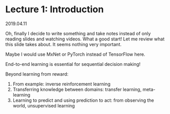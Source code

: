 # Lecture 1: Introduction

2019.04.11

Oh, finally I decide to write something and take notes instead of only reading slides and watching videos.
What a good start! Let me review what this slide takes about. It seems nothing very important.

Maybe I would use MxNet or PyTorch instead of TensorFlow here.

End-to-end learning is essential for sequential decision making!

Beyond learning from reward:
1. From example: inverse reinforcement learning
2. Transferring knowledge between domains: transfer learning, meta-learning
3. Learning to predict and using prediction to act: from observing the world, unsupervised learning